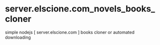# server.elscione.com_novels_books_cloner
simple nodejs [ server.elscione.com ] books cloner or automated downloading
